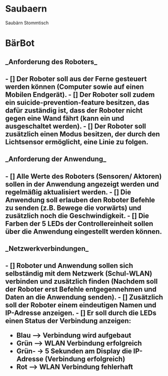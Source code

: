 # Saubaern
Saubärn Stommtisch
<h1>BärBot</h1>

<h2>_Anforderung des Roboters_<h2>
- [] Der Roboter soll aus der Ferne gesteuert werden können (Computer sowie auf einen Mobilen Endgerät). 
- [] Der Roboter soll zudem ein suicide-prevention-feature besitzen, das dafür zuständig ist, dass der Roboter nicht gegen eine Wand fährt (kann ein und ausgeschaltet werden). 
- [] Der Roboter soll zusätzlich einen Modus besitzen, der durch den Lichtsensor ermöglicht, eine Linie zu folgen. 

<h2>_Anforderung der Anwendung_<h2> 
- [] Alle Werte des Roboters (Sensoren/ Aktoren) sollen in der Anwendung angezeigt werden und regelmäßig aktualisiert werden. 
- [] Die Anwendung soll erlauben den Roboter Befehle zu senden (z.B. Bewege die vorwärts) und zusätzlich noch die Geschwindigkeit. 
- [] Die Farben der 5 LEDs der Controllereinheit sollen über die Anwendung eingestellt werden können. 

<h2>_Netzwerkverbindungen_<h2>  
- [] Roboter und Anwendung sollen sich selbständig mit dem Netzwerk (Schul-WLAN) verbinden und zusätzlich finden (Nachdem soll der Roboter erst Befehle entgegennehmen und Daten an die Anwendung senden). 
- [] Zusätzlich soll der Roboter einem eindeutigen Namen und IP-Adresse anzeigen. 
- [] Er soll durch die LEDs einen Status der Verbindung anzeigen: 

- Blau --> Verbindung wird aufgebaut 
- Grün --> WLAN Verbindung erfolgreich 
- Grün- -> 5 Sekunden am Display die IP-Adresse (Verbindung erfolgreich) 
- Rot --> WLAN Verbindung fehlerhaft 

 
